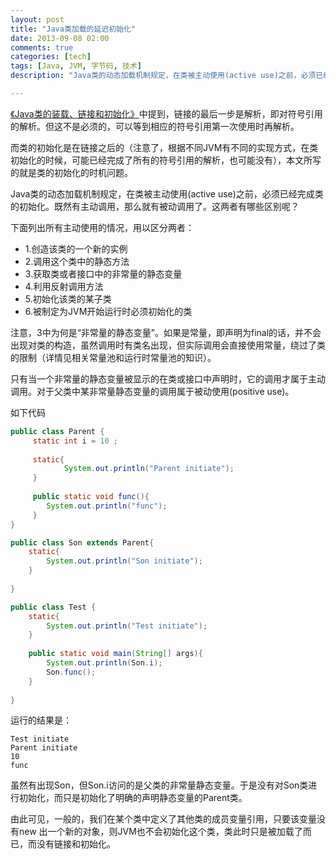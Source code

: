 ```yaml
---
layout: post
title: "Java类加载的延迟初始化"
date: 2013-09-08 02:00
comments: true
categories: [tech]
tags: [Java, JVM, 字节码, 技术]
description: "Java类的动态加载机制规定，在类被主动使用(active use)之前，必须已经完成类的初始化。既然有主动调用，那么就有被动调用了。这两者有哪些区别呢？"

---
```


[《Java类的装载、链接和初始化》](http://biaobiaoqi.me/blog/2013/09/08/java-class-loading-linking-and-initialising/)中提到，链接的最后一步是解析，即对符号引用的解析。但这不是必须的，可以等到相应的符号引用第一次使用时再解析。

而类的初始化是在链接之后的（注意了，根据不同JVM有不同的实现方式，在类初始化的时候，可能已经完成了所有的符号引用的解析，也可能没有），本文所写的就是类的初始化的时机问题。


Java类的动态加载机制规定，在类被主动使用(active use)之前，必须已经完成类的初始化。既然有主动调用，那么就有被动调用了。这两者有哪些区别呢？

下面列出所有主动使用的情况，用以区分两者：

* 1.创造该类的一个新的实例
* 2.调用这个类中的静态方法
* 3.获取类或者接口中的非常量的静态变量
* 4.利用反射调用方法
* 5.初始化该类的某子类
* 6.被制定为JVM开始运行时必须初始化的类

注意，3中为何是“非常量的静态变量”。如果是常量，即声明为final的话，并不会出现对类的构造，虽然调用时有类名出现，但实际调用会直接使用常量，绕过了类的限制（详情见相关常量池和运行时常量池的知识）。

只有当一个非常量的静态变量被显示的在类或接口中声明时，它的调用才属于主动调用。对于父类中某非常量静态变量的调用属于被动使用(positive use)。

<!--more-->
如下代码
```java
public class Parent {  
     static int i = 10 ;  
  
     static{  
            System.out.println("Parent initiate");  
     }  
       
     public static void func(){  
        System.out.println("func");  
     }  
}  

public class Son extends Parent{  
    static{  
        System.out.println("Son initiate");  
    }  
      
}  

public class Test {  
    static{  
        System.out.println("Test initiate");  
    }  
      
    public static void main(String[] args){  
        System.out.println(Son.i);  
        Son.func();  
    }  
      
}  
```

运行的结果是：
```
Test initiate  
Parent initiate  
10  
func  
```

虽然有出现Son，但Son.i访问的是父类的非常量静态变量。于是没有对Son类进行初始化，而只是初始化了明确的声明静态变量的Parent类。

由此可见，一般的，我们在某个类中定义了其他类的成员变量引用，只要该变量没有new 出一个新的对象，则JVM也不会初始化这个类，类此时只是被加载了而已，而没有链接和初始化。

